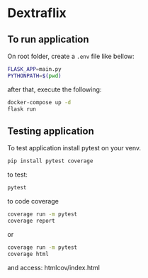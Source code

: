 # Dextraflix

## To run application

On root folder, create a `.env` file like bellow:

```bash
FLASK_APP=main.py
PYTHONPATH=$(pwd)
```

after that, execute the following:

```bash
docker-compose up -d
flask run
```

## Testing application

To test application install pytest on your venv.

```bash
pip install pytest coverage
```

to test:

```bash
pytest
```

to code coverage

```bash
coverage run -m pytest
coverage report
```

or

```bash
coverage run -m pytest
coverage html
```

and access: htmlcov/index.html
